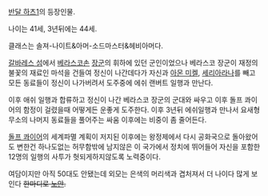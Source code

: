 [반달 하츠1](%EB%B0%98%EB%8B%AC%20%ED%95%98%EC%B8%A01.md)의 등장인물.

나이는 41세, 3년뒤에는 44세.  

클래스는 솔져-나이트&아머-소드마스터&헤비아머다.  

[갈바레스 섬](%EA%B0%88%EB%B0%94%EB%A0%88%EC%8A%A4%20%EC%84%AC.md)에서 [베라스코손](%EB%B2%A0%EB%9D%BC%EC%8A%A4%EC%BD%94%20%EC%86%90.md)
[장군](%EC%9E%A5%EA%B5%B0.md)의 휘하에 있던 군인이었으나 베라스코 장군이 재정의 불꽃의 재료인 마석을 건들여 정신이
나간데다가 자신과 [아몬 미켈](%EC%95%84%EB%AA%AC%20%EB%AF%B8%EC%BC%88.md), [세리아라나](%EC%84%B8%EB%A6%AC%EC%95%84%20%EB%9D%BC%EB%82%98.md)를 빼고 모든 동료들이 정신이
나가버려서 도주중에 에쉬 랜버트 일행과 만난다.

이후 애쉬 일행과 합류하고 정신이 나간 베라스코 장군의 군대와 싸우고 이후 돌프 콰이어의 함정이 걸렸을때 어떻게든 운좋게 도주한다. 이후
3년뒤 에쉬일행과 만나서 요새형무소의 나머지 동료들을 풀어주는 싸움 이후에는 비중이 좀 줄어든다.  

[돌프 콰이어](%EB%8F%8C%ED%94%84%20%EC%BD%B0%EC%9D%B4%EC%96%B4.md)의 세계파멸 계획이 저지된
이후에는 왕정제에서 다시 공화국으로 돌아왔어도 변한건 하나도없는 허무함밖에 남지않은 이 국가에서 정치에 뛰어들어 자신을 포함한 12명의
일행의 사투가 헛되게하지않도록 노력중이다.

여담이지만 아직 50대도 안됐는데 외모는 은색의 머리색과 겹처져서 더 나이다 많게 보인다 <del>한마디로
[노안](%EB%85%B8%EC%95%88.md).</del>


